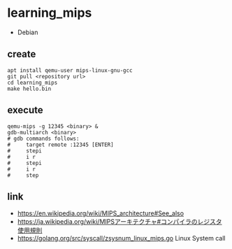 # learning_mips

* Debian

## create

```
apt install qemu-user mips-linux-gnu-gcc
git pull <repository url>
cd learning_mips
make hello.bin
```

## execute

```
qemu-mips -g 12345 <binary> &
gdb-multiarch <binary>
# gdb commands follows:
#     target remote :12345 [ENTER]
#     stepi
#     i r
#     stepi
#     i r
#     step
```

## link

* https://en.wikipedia.org/wiki/MIPS_architecture#See_also
* https://ja.wikipedia.org/wiki/MIPSアーキテクチャ#コンパイラのレジスタ使用規則
* https://golang.org/src/syscall/zsysnum_linux_mips.go
  Linux System call

